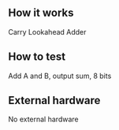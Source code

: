 <!---

This file is used to generate your project datasheet. Please fill in the information below and delete any unused
sections.

You can also include images in this folder and reference them in the markdown. Each image must be less than
512 kb in size, and the combined size of all images must be less than 1 MB.
-->

## How it works

Carry Lookahead Adder

## How to test

Add A and B, output sum, 8 bits

## External hardware

No external hardware
